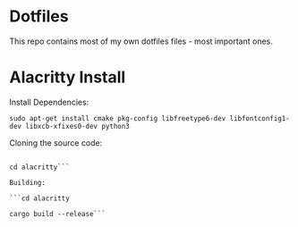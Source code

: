 # Dotfiles
This repo contains most of my own dotfiles files - most important ones.

# Alacritty Install
Install
Dependencies: 

```sudo apt-get install cmake pkg-config libfreetype6-dev libfontconfig1-dev libxcb-xfixes0-dev python3```

Cloning the source code:

```git clone https://github.com/alacritty/alacritty.git

cd alacritty```

Building:

```cd alacritty

cargo build --release```

